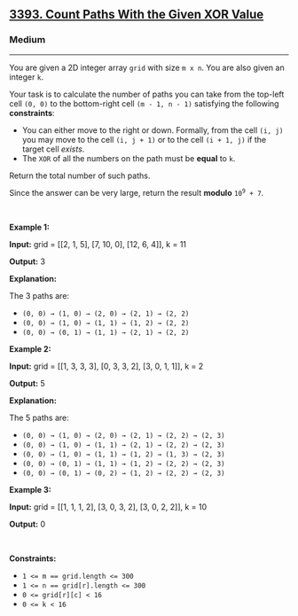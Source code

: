 <h2><a href="https://leetcode.com/problems/count-paths-with-the-given-xor-value">3393. Count Paths With the Given XOR Value</a></h2><h3>Medium</h3><hr><p>You are given a 2D integer array <code>grid</code> with size <code>m x n</code>. You are also given an integer <code>k</code>.</p>

<p>Your task is to calculate the number of paths you can take from the top-left cell <code>(0, 0)</code> to the bottom-right cell <code>(m - 1, n - 1)</code> satisfying the following <strong>constraints</strong>:</p>

<ul>
	<li>You can either move to the right or down. Formally, from the cell <code>(i, j)</code> you may move to the cell <code>(i, j + 1)</code> or to the cell <code>(i + 1, j)</code> if the target cell <em>exists</em>.</li>
	<li>The <code>XOR</code> of all the numbers on the path must be <strong>equal</strong> to <code>k</code>.</li>
</ul>

<p>Return the total number of such paths.</p>

<p>Since the answer can be very large, return the result <strong>modulo</strong> <code>10<sup>9</sup> + 7</code>.</p>

<p>&nbsp;</p>
<p><strong class="example">Example 1:</strong></p>

<div class="example-block">
<p><strong>Input:</strong> <span class="example-io">grid = [[2, 1, 5], [7, 10, 0], [12, 6, 4]], k = 11</span></p>

<p><strong>Output:</strong> <span class="example-io">3</span></p>

<p><strong>Explanation:</strong>&nbsp;</p>

<p>The 3 paths are:</p>

<ul>
	<li><code>(0, 0) &rarr; (1, 0) &rarr; (2, 0) &rarr; (2, 1) &rarr; (2, 2)</code></li>
	<li><code>(0, 0) &rarr; (1, 0) &rarr; (1, 1) &rarr; (1, 2) &rarr; (2, 2)</code></li>
	<li><code>(0, 0) &rarr; (0, 1) &rarr; (1, 1) &rarr; (2, 1) &rarr; (2, 2)</code></li>
</ul>
</div>

<p><strong class="example">Example 2:</strong></p>

<div class="example-block">
<p><strong>Input:</strong> <span class="example-io">grid = [[1, 3, 3, 3], [0, 3, 3, 2], [3, 0, 1, 1]], k = 2</span></p>

<p><strong>Output:</strong> <span class="example-io">5</span></p>

<p><strong>Explanation:</strong></p>

<p>The 5 paths are:</p>

<ul>
	<li><code>(0, 0) &rarr; (1, 0) &rarr; (2, 0) &rarr; (2, 1) &rarr; (2, 2) &rarr; (2, 3)</code></li>
	<li><code>(0, 0) &rarr; (1, 0) &rarr; (1, 1) &rarr; (2, 1) &rarr; (2, 2) &rarr; (2, 3)</code></li>
	<li><code>(0, 0) &rarr; (1, 0) &rarr; (1, 1) &rarr; (1, 2) &rarr; (1, 3) &rarr; (2, 3)</code></li>
	<li><code>(0, 0) &rarr; (0, 1) &rarr; (1, 1) &rarr; (1, 2) &rarr; (2, 2) &rarr; (2, 3)</code></li>
	<li><code>(0, 0) &rarr; (0, 1) &rarr; (0, 2) &rarr; (1, 2) &rarr; (2, 2) &rarr; (2, 3)</code></li>
</ul>
</div>

<p><strong class="example">Example 3:</strong></p>

<div class="example-block">
<p><strong>Input:</strong> <span class="example-io">grid = [[1, 1, 1, 2], [3, 0, 3, 2], [3, 0, 2, 2]], k = 10</span></p>

<p><strong>Output:</strong> <span class="example-io">0</span></p>
</div>

<p>&nbsp;</p>
<p><strong>Constraints:</strong></p>

<ul>
	<li><code>1 &lt;= m == grid.length &lt;= 300</code></li>
	<li><code>1 &lt;= n == grid[r].length &lt;= 300</code></li>
	<li><code>0 &lt;= grid[r][c] &lt; 16</code></li>
	<li><code>0 &lt;= k &lt; 16</code></li>
</ul>
